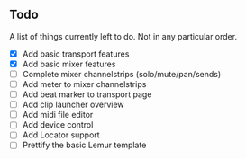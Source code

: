 ## Todo

A list of things currently left to do. Not in any particular order.

- [x] Add basic transport features
- [x] Add basic mixer features
- [ ] Complete mixer channelstrips (solo/mute/pan/sends)
- [ ] Add meter to mixer channelstrips
- [ ] Add beat marker to transport page
- [ ] Add clip launcher overview
- [ ] Add midi file editor
- [ ] Add device control
- [ ] Add Locator support
- [ ] Prettify the basic Lemur template
